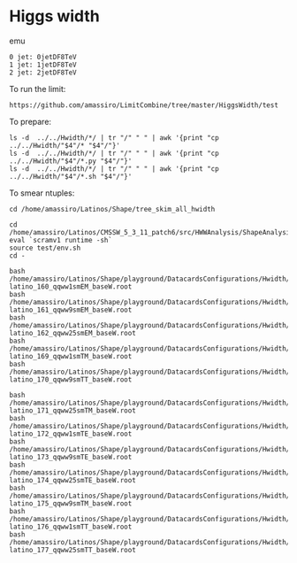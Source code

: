 Higgs width
====

emu

    0 jet: 0jetDF8TeV
    1 jet: 1jetDF8TeV
    2 jet: 2jetDF8TeV


To run the limit:

    https://github.com/amassiro/LimitCombine/tree/master/HiggsWidth/test




To prepare:

    ls -d  ../../Hwidth/*/ | tr "/" " " | awk '{print "cp ../../Hwidth/"$4"/* "$4"/"}'
    ls -d  ../../Hwidth/*/ | tr "/" " " | awk '{print "cp ../../Hwidth/"$4"/*.py "$4"/"}'
    ls -d  ../../Hwidth/*/ | tr "/" " " | awk '{print "cp ../../Hwidth/"$4"/*.sh "$4"/"}'



To smear ntuples:

    cd /home/amassiro/Latinos/Shape/tree_skim_all_hwidth

    cd /home/amassiro/Latinos/CMSSW_5_3_11_patch6/src/HWWAnalysis/ShapeAnalysis/
    eval `scramv1 runtime -sh`
    source test/env.sh
    cd -

    bash /home/amassiro/Latinos/Shape/playground/DatacardsConfigurations/Hwidth/prepareSyst.sh latino_160_qqww1smEM_baseW.root
    bash /home/amassiro/Latinos/Shape/playground/DatacardsConfigurations/Hwidth/prepareSyst.sh latino_161_qqww9smEM_baseW.root
    bash /home/amassiro/Latinos/Shape/playground/DatacardsConfigurations/Hwidth/prepareSyst.sh latino_162_qqww25smEM_baseW.root
    bash /home/amassiro/Latinos/Shape/playground/DatacardsConfigurations/Hwidth/prepareSyst.sh latino_169_qqww1smTM_baseW.root
    bash /home/amassiro/Latinos/Shape/playground/DatacardsConfigurations/Hwidth/prepareSyst.sh latino_170_qqww9smTT_baseW.root

    bash /home/amassiro/Latinos/Shape/playground/DatacardsConfigurations/Hwidth/prepareSyst.sh latino_171_qqww25smTM_baseW.root
    bash /home/amassiro/Latinos/Shape/playground/DatacardsConfigurations/Hwidth/prepareSyst.sh latino_172_qqww1smTE_baseW.root
    bash /home/amassiro/Latinos/Shape/playground/DatacardsConfigurations/Hwidth/prepareSyst.sh latino_173_qqww9smTE_baseW.root
    bash /home/amassiro/Latinos/Shape/playground/DatacardsConfigurations/Hwidth/prepareSyst.sh latino_174_qqww25smTE_baseW.root
    bash /home/amassiro/Latinos/Shape/playground/DatacardsConfigurations/Hwidth/prepareSyst.sh latino_175_qqww9smTM_baseW.root
    bash /home/amassiro/Latinos/Shape/playground/DatacardsConfigurations/Hwidth/prepareSyst.sh latino_176_qqww1smTT_baseW.root
    bash /home/amassiro/Latinos/Shape/playground/DatacardsConfigurations/Hwidth/prepareSyst.sh latino_177_qqww25smTT_baseW.root

